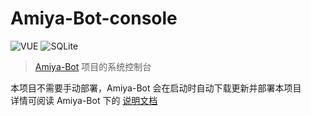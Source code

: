 # Amiya-Bot-console

<div>
    <img alt="VUE" src="https://img.shields.io/badge/vue-2.X-%234FC08D?logo=vue.js&logoColor=white">
    <img alt="SQLite" src="https://img.shields.io/badge/echarts-5.X-%23AA344D?logo=Apache%20ECharts&logoColor=white">
</div>

> [Amiya-Bot](https://github.com/vivien8261/Amiya-Bot) 项目的系统控制台

本项目不需要手动部署，Amiya-Bot 会在启动时自动下载更新并部署本项目<br>
详情可阅读 Amiya-Bot 下的 [说明文档](https://github.com/vivien8261/Amiya-Bot/blob/master/_docs/console.md)
